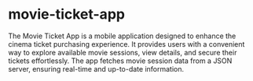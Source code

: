 # movie-ticket-app
The Movie Ticket App is a mobile application designed to enhance the cinema ticket purchasing experience. It provides users with a convenient way to explore available movie sessions, view details, and secure their tickets effortlessly. The app fetches movie session data from a JSON server, ensuring real-time and up-to-date information.
